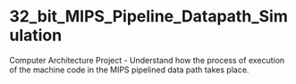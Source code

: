 # 32_bit_MIPS_Pipeline_Datapath_Simulation
Computer Architecture Project - Understand how the process of execution of the machine code in the MIPS pipelined data path takes place.
